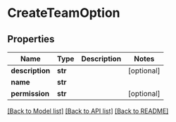 # CreateTeamOption

## Properties
Name | Type | Description | Notes
------------ | ------------- | ------------- | -------------
**description** | **str** |  | [optional] 
**name** | **str** |  | 
**permission** | **str** |  | [optional] 

[[Back to Model list]](../README.md#documentation-for-models) [[Back to API list]](../README.md#documentation-for-api-endpoints) [[Back to README]](../README.md)


